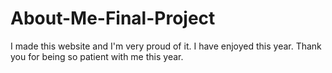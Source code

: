 # About-Me-Final-Project
I made this website and I'm very proud of it. I have enjoyed this year. Thank you for being so patient with me this year. 
